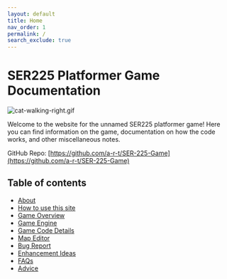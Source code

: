 ```yaml
---
layout: default
title: Home
nav_order: 1
permalink: /
search_exclude: true
---
```


# SER225 Platformer Game Documentation

<div id="cat-image-container">
    <img id="cat-gif" src="/SER-225-Game-Platformer/assets/images/cat-walking-right.gif" alt="cat-walking-right.gif" style="padding-left:0px;">
</div>

Welcome to the website for the unnamed SER225 platformer game! Here you can find information on the game, documentation on how the code works, 
and other miscellaneous notes.

GitHub Repo: [https://github.com/a-r-t/SER-225-Game](https://github.com/a-r-t/SER-225-Game)

## Table of contents

- [About](../About/about.md)
- [How to use this site](../HowToUseThisSite/how-to-use-this-site.md)
- [Game Overview](../GameOverview/game-overview.md)
- [Game Engine](../GameEngine/game-engine.md)
- [Game Code Details](../GameCodeDetails/game-code-details.md)
- [Map Editor](../MapEditor/map-editor.md)
- [Bug Report](../BugReport/bug-report.md)
- [Enhancement Ideas](../EnhancementIdeas/enhancement-ideas.md)
- [FAQs](../FAQs/faqs.md)
- [Advice](../Advice/advice.md)

<script>
let walkDirection = 1;

function moveCat() {
    const container = document.getElementById("cat-image-container");
    const containerWidth = container.offsetWidth;
        
    const catImage = document.getElementById("cat-gif");
    const currentLeftPx = getComputedStyle(catImage).getPropertyValue("padding-left");
    const currentLeft = parseInt(currentLeftPx.replace("px", ""), 10);
    const catImageWidth = catImage.width;
    
    if (currentLeft + catImageWidth >= containerWidth) {
        walkDirection = -1;
        catImage.src = "/SER-225-Game-Platformer/assets/images/cat-walking-left.gif";
        catImage.alt = "cat-walking-left.gif";
    } else if (currentLeft <= 0) {
        walkDirection = 1;
        catImage.src = "/SER-225-Game-Platformer/assets/images/cat-walking-right.gif";
        catImage.alt = "cat-walking-right.gif";
    }

    catImage.style["padding-left"] = (currentLeft + walkDirection) + "px";
}

window.setInterval(moveCat, 10);
</script>